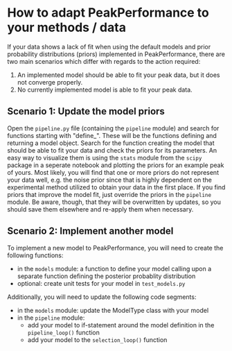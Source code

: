# How to adapt PeakPerformance to your methods / data
If your data shows a lack of fit when using the default models and prior probability distributions (priors) implemented in PeakPerformance, there are two main scenarios which differ with regards to the action required:
  1. An implemented model should be able to fit your peak data, but it does not converge properly.
  2. No currently implemented model is able to fit your peak data.

## Scenario 1: Update the model priors
Open the `pipeline.py` file (containing the `pipeline` module) and search for functions starting with "define_". These will be the functions defining and returning a model object. Search for the function creating the model that should be able to fit your data and check the priors for its parameters. An easy way to visualize them is using the `stats` module from the `scipy` package in a seperate notebook and plotting the priors for an example peak of yours. Most likely, you will find that one or more priors do not represent your data well, e.g. the noise prior since that is highly dependent on the experimental method utilized to obtain your data in the first place. If you find priors that improve the model fit, just override the priors in the `pipeline` module. Be aware, though, that they will be overwritten by updates, so you should save them elsewhere and re-apply them when necessary.

## Scenario 2: Implement another model
To implement a new model to PeakPerformance, you will need to create the following functions:  
  - in the `models` module: a function to define your model calling upon a separate function defining the posterior probablity distribution
  - optional: create unit tests for your model in `test_models.py`


Additionally, you will need to update the following code segments:  
  - in the `models` module: update the ModelType class with your model
  - in the `pipeline` module:
    - add your model to if-statement around the model definition in the `pipeline_loop()` function
    - add your model to the `selection_loop()` function
